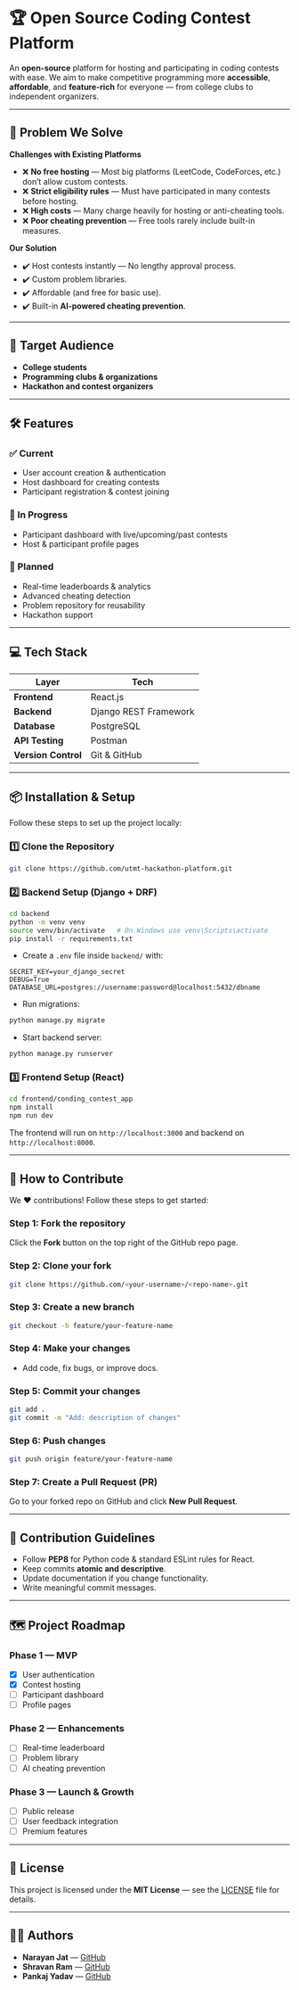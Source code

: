 # 🏆 Open Source Coding Contest Platform

An **open-source** platform for hosting and participating in coding contests with ease.
We aim to make competitive programming more **accessible**, **affordable**, and **feature-rich** for everyone — from college clubs to independent organizers.

---

## 🚀 Problem We Solve

**Challenges with Existing Platforms**

* ❌ **No free hosting** — Most big platforms (LeetCode, CodeForces, etc.) don’t allow custom contests.
* ❌ **Strict eligibility rules** — Must have participated in many contests before hosting.
* ❌ **High costs** — Many charge heavily for hosting or anti-cheating tools.
* ❌ **Poor cheating prevention** — Free tools rarely include built-in measures.

**Our Solution**

* ✔️ Host contests instantly — No lengthy approval process.
* ✔️ Custom problem libraries.
* ✔️ Affordable (and free for basic use).
* ✔️ Built-in **AI-powered cheating prevention**.

---

## 🎯 Target Audience

* **College students**
* **Programming clubs & organizations**
* **Hackathon and contest organizers**

---

## 🛠️ Features

### ✅ Current

* User account creation & authentication
* Host dashboard for creating contests
* Participant registration & contest joining

### 🔄 In Progress

* Participant dashboard with live/upcoming/past contests
* Host & participant profile pages

### 📅 Planned

* Real-time leaderboards & analytics
* Advanced cheating detection
* Problem repository for reusability
* Hackathon support

---

## 💻 Tech Stack

| Layer               | Tech                  |
| ------------------- | --------------------- |
| **Frontend**        | React.js              |
| **Backend**         | Django REST Framework |
| **Database**        | PostgreSQL            |
| **API Testing**     | Postman               |
| **Version Control** | Git & GitHub          |

---

## 📦 Installation & Setup

Follow these steps to set up the project locally:

### 1️⃣ Clone the Repository

```bash
git clone https://github.com/utmt-hackathon-platform.git
```

### 2️⃣ Backend Setup (Django + DRF)

```bash
cd backend
python -m venv venv
source venv/bin/activate   # On Windows use venv\Scripts\activate
pip install -r requirements.txt
```

* Create a `.env` file inside `backend/` with:

```env
SECRET_KEY=your_django_secret
DEBUG=True
DATABASE_URL=postgres://username:password@localhost:5432/dbname
```

* Run migrations:

```bash
python manage.py migrate
```

* Start backend server:

```bash
python manage.py runserver
```

### 3️⃣ Frontend Setup (React)

```bash
cd frontend/conding_contest_app
npm install
npm run dev
```

The frontend will run on `http://localhost:3000` and backend on `http://localhost:8000`.

---

## 🤝 How to Contribute

We ❤️ contributions! Follow these steps to get started:

### Step 1: Fork the repository

Click the **Fork** button on the top right of the GitHub repo page.

### Step 2: Clone your fork

```bash
git clone https://github.com/<your-username>/<repo-name>.git
```

### Step 3: Create a new branch

```bash
git checkout -b feature/your-feature-name
```

### Step 4: Make your changes

* Add code, fix bugs, or improve docs.

### Step 5: Commit your changes

```bash
git add .
git commit -m "Add: description of changes"
```

### Step 6: Push changes

```bash
git push origin feature/your-feature-name
```

### Step 7: Create a Pull Request (PR)

Go to your forked repo on GitHub and click **New Pull Request**.

---

## 📜 Contribution Guidelines

* Follow **PEP8** for Python code & standard ESLint rules for React.
* Keep commits **atomic and descriptive**.
* Update documentation if you change functionality.
* Write meaningful commit messages.

---

## 🗺️ Project Roadmap

### Phase 1 — MVP

* [x] User authentication
* [x] Contest hosting
* [ ] Participant dashboard
* [ ] Profile pages

### Phase 2 — Enhancements

* [ ] Real-time leaderboard
* [ ] Problem library
* [ ] AI cheating prevention

### Phase 3 — Launch & Growth

* [ ] Public release
* [ ] User feedback integration
* [ ] Premium features

---

## 📄 License

This project is licensed under the **MIT License** — see the [LICENSE](LICENSE) file for details.

---

## 👩‍💻 Authors

* **Narayan Jat** — [GitHub](https://github.com/narayan-jat)
* **Shravan Ram** — [GitHub](https://github.com/shravanbishnoi)
* **Pankaj Yadav** — [GitHub](https://github.com/panakajyadav8523)
